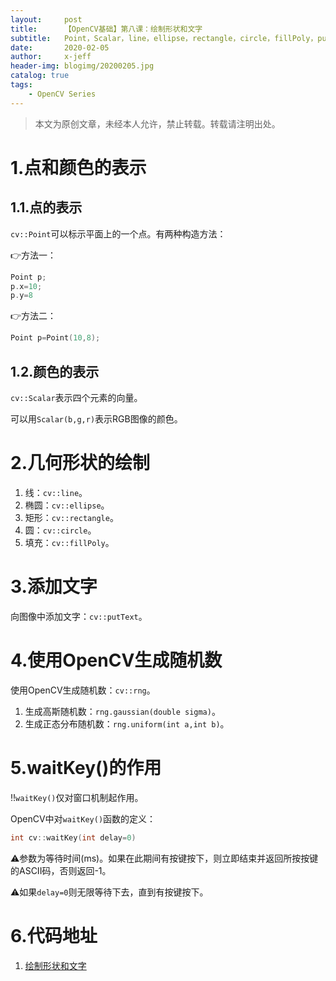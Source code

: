 ```yaml
---
layout:     post
title:      【OpenCV基础】第八课：绘制形状和文字
subtitle:   Point，Scalar，line，ellipse，rectangle，circle，fillPoly，putText，rng，waitKey
date:       2020-02-05
author:     x-jeff
header-img: blogimg/20200205.jpg
catalog: true
tags:
    - OpenCV Series
---
```

>本文为原创文章，未经本人允许，禁止转载。转载请注明出处。

# 1.点和颜色的表示

## 1.1.点的表示

`cv::Point`可以标示平面上的一个点。有两种构造方法：

👉方法一：

```c++
Point p;
p.x=10;
p.y=8
```

👉方法二：

```c++
Point p=Point(10,8);
```

## 1.2.颜色的表示

`cv::Scalar`表示四个元素的向量。

可以用`Scalar(b,g,r)`表示RGB图像的颜色。

# 2.几何形状的绘制

1. 线：`cv::line`。
2. 椭圆：`cv::ellipse`。
3. 矩形：`cv::rectangle`。
4. 圆：`cv::circle`。
5. 填充：`cv::fillPoly`。

# 3.添加文字

向图像中添加文字：`cv::putText`。

# 4.使用OpenCV生成随机数

使用OpenCV生成随机数：`cv::rng`。

1. 生成高斯随机数：`rng.gaussian(double sigma)`。
2. 生成正态分布随机数：`rng.uniform(int a,int b)`。

# 5.waitKey()的作用

‼️`waitKey()`仅对窗口机制起作用。

OpenCV中对`waitKey()`函数的定义：

```c++
int cv::waitKey(int delay=0)
```

⚠️参数为等待时间(ms)。如果在此期间有按键按下，则立即结束并返回所按按键的ASCII码，否则返回-1。

⚠️如果`delay=0`则无限等待下去，直到有按键按下。

# 6.代码地址

1. [绘制形状和文字](https://github.com/x-jeff/OpenCV_Code_Demo/tree/master/Demo8)